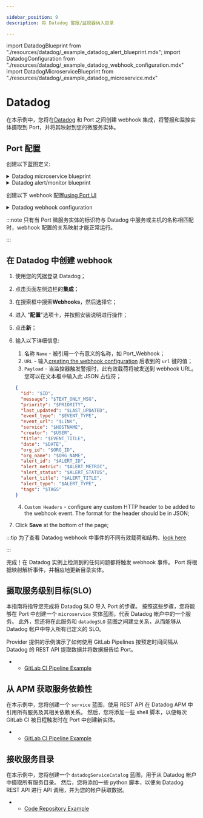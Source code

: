 ```yaml
---

sidebar_position: 9
description: 将 Datadog 警报/监视器纳入目录

---
```


import DatadogBlueprint from "./resources/datadog/_example_datadog_alert_blueprint.mdx";
import DatadogConfiguration from "./resources/datadog/_example_datadog_webhook_configuration.mdx"
import DatadogMicroserviceBlueprint from "./resources/datadog/_example_datadog_microservice.mdx"

# Datadog

在本示例中，您将在[Datadog](https://www.datadoghq.com/) 和 Port 之间创建 webhook 集成，将警报和监控实体摄取到 Port，并将其映射到您的微服务实体。

## Port 配置

创建以下蓝图定义: 

<details>
<summary>Datadog microservice blueprint</summary>
<DatadogMicroserviceBlueprint/>
</details>

<details>
<summary>Datadog alert/monitor blueprint</summary>
<DatadogBlueprint/>
</details>

创建以下 webhook 配置[using Port UI](/build-your-software-catalog/sync-data-to-catalog/webhook/?operation=ui#configuring-webhook-endpoints)

<details>
<summary>Datadog webhook configuration</summary>

1. **基本信息** 选项卡 - 填写以下详细信息: 
    1.title: `Datadog Alert Mapper`；
    2.标识符 : `datadog_alert_mapper`；
    3.Description : `来自 Datadog 的警报/监控事件的 webhook 配置；
    4.图标 : `Datadog`；
2. **集成配置**选项卡 - 填写以下 JQ 映射: 
   <DatadogConfiguration/>
3.单击页面底部的**保存**。

</details>

:::note 只有当 Port 微服务实体的标识符与 Datadog 中服务或主机的名称相匹配时，webhook 配置的关系映射才能正常运行。

:::

## 在 Datadog 中创建 webhook

1. 使用您的凭据登录 Datadog；
2. 点击页面左侧边栏的**集成**；
3. 在搜索框中搜索**Webhooks**，然后选择它；
4. 进入 "**配置**"选项卡，并按照安装说明进行操作；
5. 点击**新**；
6. 输入以下详细信息: 
    1. 名称 `Name` - 被引用一个有意义的名称，如 Port_Webhook；
    2. `URL` - 输入[creating the webhook configuration](../webhook.md#configuring-webhook-endpoints) 后收到的 `url` 键的值；
    3. `Payload` - 当监控器触发警报时，此有效载荷将被发送到 webhook URL。您可以在文本框中输入此 JSON 占位符；


      ```json showLineNumbers
      {
        "id": "$ID",
        "message": "$TEXT_ONLY_MSG",
        "priority": "$PRIORITY",
        "last_updated": "$LAST_UPDATED",
        "event_type": "$EVENT_TYPE",
        "event_url": "$LINK",
        "service": "$HOSTNAME",
        "creator": "$USER",
        "title": "$EVENT_TITLE",
        "date": "$DATE",
        "org_id": "$ORG_ID",
        "org_name": "$ORG_NAME",
        "alert_id": "$ALERT_ID",
        "alert_metric": "$ALERT_METRIC",
        "alert_status": "$ALERT_STATUS",
        "alert_title": "$ALERT_TITLE",
        "alert_type": "$ALERT_TYPE",
        "tags": "$TAGS"
      }
      ```

   4. `Custom Headers` - configure any custom HTTP header to be added to the webhook event. The format for the header should be in JSON;
7. Click **Save** at the bottom of the page;

:::tip 为了查看 Datadog webhook 中事件的不同有效载荷和结构、[look here](https://docs.datadoghq.com/integrations/webhooks/#variables)

:::

完成！在 Datadog 实例上检测到的任何问题都将触发 webhook 事件。 Port 将根据映射解析事件，并相应地更新目录实体。

## 摄取服务级别目标(SLO)

本指南将指导您完成将 Datadog SLO 导入 Port 的步骤。 按照这些步骤，您将能够在 Port 中创建一个 `microservice` 实体蓝图，代表 Datadog 帐户中的一个服务。 此外，您还将在此服务和 `datadogSLO` 蓝图之间建立关系，从而能够从 Datadog 帐户中导入所有已定义的 SLO。

Provider 提供的示例演示了如何使用 GitLab Pipelines 按预定时间间隔从 Datadog 的 REST API 提取数据并将数据报告给 Port。

* * [GitLab CI Pipeline Example](https://github.com/port-labs/datadog-slo-example)

## 从 APM 获取服务依赖性

在本示例中，您将创建一个 `service` 蓝图，使用 REST API 在 Datadog APM 中引用所有服务及其相关依赖关系。 然后，您将添加一些 shell 脚本，以便每次 GitLab CI 被日程触发时在 Port 中创建新实体。

* * [GitLab CI Pipeline Example](https://github.com/port-labs/datadog-service-dependency-example)

## 接收服务目录

在本示例中，您将创建一个 `datadogServiceCatalog` 蓝图，用于从 Datadog 帐户中摄取所有服务目录。 然后，您将添加一些 python 脚本，以便向 Datadog REST API 进行 API 调用，并为您的帐户获取数据。

* * [Code Repository Example](https://github.com/port-labs/datadog-service-catalog)
